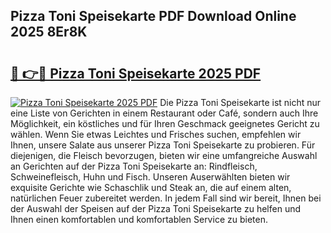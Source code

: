 ## Pizza Toni Speisekarte PDF Download Online 2025 8Er8K

# <h2><a href="http://gc84yug.nevu.top/?p=Pizza+Toni+Speisekarte">🔗 👉🔴 Pizza Toni Speisekarte 2025 PDF</a></h2>

[![Pizza Toni Speisekarte 2025 PDF](https://i.imgur.com/dBaPXMq.png)](http://gc84yug.nevu.top/?p=Pizza+Toni+Speisekarte)
Die Pizza Toni Speisekarte ist nicht nur eine Liste von Gerichten in einem Restaurant oder Café, sondern auch Ihre Möglichkeit, ein köstliches und für Ihren Geschmack geeignetes Gericht zu wählen. Wenn Sie etwas Leichtes und Frisches suchen, empfehlen wir Ihnen, unsere Salate aus unserer Pizza Toni Speisekarte zu probieren. Für diejenigen, die Fleisch bevorzugen, bieten wir eine umfangreiche Auswahl an Gerichten auf der Pizza Toni Speisekarte an: Rindfleisch, Schweinefleisch, Huhn und Fisch. Unseren Auserwählten bieten wir exquisite Gerichte wie Schaschlik und Steak an, die auf einem alten, natürlichen Feuer zubereitet werden. In jedem Fall sind wir bereit, Ihnen bei der Auswahl der Speisen auf der Pizza Toni Speisekarte zu helfen und Ihnen einen komfortablen und komfortablen Service zu bieten.
